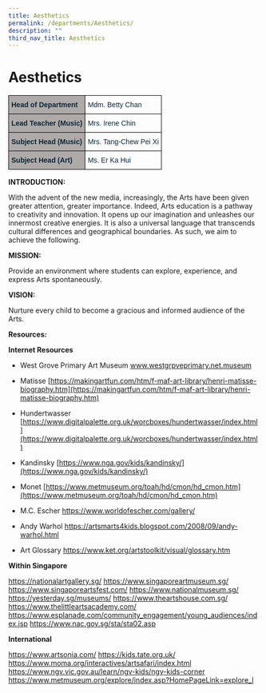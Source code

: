 ```yaml
---
title: Aesthetics
permalink: /departments/Aesthetics/
description: ""
third_nav_title: Aesthetics
---
```

# Aesthetics
<style type="text/css">
.tg  {border-collapse:collapse;border-spacing:0;}
.tg td{border-color:black;border-style:solid;border-width:1px;font-family:Arial, sans-serif;font-size:14px;
  overflow:hidden;padding:10px 5px;word-break:normal;}
.tg th{border-color:black;border-style:solid;border-width:1px;font-family:Arial, sans-serif;font-size:14px;
  font-weight:normal;overflow:hidden;padding:10px 5px;word-break:normal;}
.tg .tg-s5dh{color:#0C2733;text-align:left;vertical-align:middle}
.tg .tg-c1fh{background-color:#AEAAAA;color:#0C2733;font-weight:bold;text-align:left;vertical-align:top}
</style>
<table class="tg">
<thead>
  <tr>
    <th class="tg-c1fh">Head of Department<br></th>
    <th class="tg-s5dh">Mdm. Betty Chan<br></th>
  </tr>
</thead>
<tbody>
  <tr>
    <td class="tg-c1fh">Lead Teacher (Music)<br></td>
    <td class="tg-s5dh">Mrs. Irene Chin<br></td>
  </tr>
  <tr>
    <td class="tg-c1fh">Subject Head (Music)<br></td>
    <td class="tg-s5dh">Mrs. Tang-Chew Pei Xi<br></td>
  </tr>
  <tr>
    <td class="tg-c1fh">Subject Head (Art)</td>
    <td class="tg-s5dh">Ms. Er Ka Hui</td>
  </tr>
</tbody>
</table>

**INTRODUCTION:**

With the advent of the new media, increasingly, the Arts have been given greater attention, greater importance. Indeed, Arts education is a pathway to creativity and innovation. It opens up our imagination and unleashes our innermost creative energies. It is also a universal language that transcends cultural differences and geographical boundaries. As such, we aim to achieve the following.

**MISSION:**

Provide an environment where students can explore, experience, and express Arts spontaneously.

**VISION:**

Nurture every child to become a gracious and informed audience of the Arts.


**Resources:**

**Internet Resources**

* West Grove Primary Art Museum
www.westgrpveprimary.net.museum

* Matisse 
[https://makingartfun.com/htm/f-maf-art-library/henri-matisse-biography.htm](https://makingartfun.com/htm/f-maf-art-library/henri-matisse-biography.htm)

* Hundertwasser
[https://www.digitalpalette.org.uk/worcboxes/hundertwasser/index.html](https://www.digitalpalette.org.uk/worcboxes/hundertwasser/index.html)

* Kandinsky
[https://www.nga.gov/kids/kandinsky/](https://www.nga.gov/kids/kandinsky/)

* Monet
[https://www.metmuseum.org/toah/hd/cmon/hd_cmon.htm](https://www.metmuseum.org/toah/hd/cmon/hd_cmon.htm)

* M.C. Escher
https://www.worldofescher.com/gallery/

* Andy Warhol
https://artsmarts4kids.blogspot.com/2008/09/andy-warhol.html

* Art Glossary
https://www.ket.org/artstoolkit/visual/glossary.htm

**Within Singapore**

https://nationalartgallery.sg/
https://www.singaporeartmuseum.sg/
https://www.singaporeartsfest.com/
https://www.nationalmuseum.sg/
https://yesterday.sg/museums/
https://www.theartshouse.com.sg/
https://www.thelittleartsacademy.com/
https://www.esplanade.com/community_engagement/young_audiences/index.jsp
https://www.nac.gov.sg/sta/sta02.asp

**International**

https://www.artsonia.com/
https://kids.tate.org.uk/
https://www.moma.org/interactives/artsafari/index.html
https://www.ngv.vic.gov.au/learn/ngv-kids/ngv-kids-corner
https://www.metmuseum.org/explore/index.asp?HomePageLink=explore_l